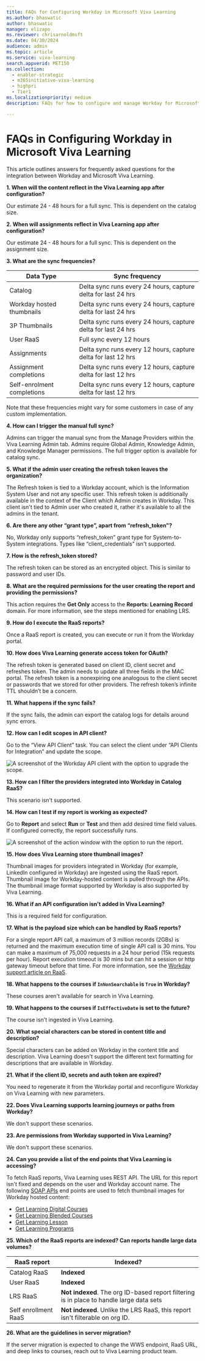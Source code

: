 ```yaml
---
title: FAQs for Configuring Workday in Microsoft Viva Learning 
ms.author: bhaswatic
author: bhaswatic
manager: elizapo
ms.reviewer: chrisarnoldmsft
ms.date: 04/30/2024
audience: admin
ms.topic: article
ms.service: viva-learning
search.appverid: MET150
ms.collection:
  - enabler-strategic
  - m365initiative-viva-learning
  - highpri
  - Tier1
ms.localizationpriority: medium
description: FAQs for how to configure and manage Workday for Microsoft Viva Learning.

---
```


# FAQs in Configuring Workday in Microsoft Viva Learning

This article outlines answers for frequently asked questions for the integration between Workday and Microsoft Viva Learning.

**1. When will the content reflect in the Viva Learning app after configuration?**

Our estimate 24 - 48 hours for a full sync. This is dependent on the catalog size.

**2. When will assignments reflect in Viva Learning app after configuration?**

Our estimate 24 - 48 hours for a full sync. This is dependent on the assignment size.

**3.	What are the sync frequencies?**

|     Data Type    |     Sync   frequency    |
|---|---|
|     Catalog     |     Delta   sync runs every 24 hours, capture delta for last 24 hrs    |
|     Workday   hosted thumbnails    |     Delta   sync runs every 24 hours, capture delta for last 24 hrs    |
|     3P   Thumbnails    |     Delta   sync runs every 24 hours, capture delta for last 24 hrs    |
|     User RaaS    |     Full sync   every 12 hours    |
|     Assignments    |     Delta   sync runs every 12 hours, capture delta for last 12 hrs    |
|     Assignment   completions    |     Delta   sync runs every 12 hours, capture delta for last 12 hrs    |
|     Self-enrolment   completions    |     Delta   sync runs every 12 hours, capture delta for last 12 hrs    |

Note that these frequencies might vary for some customers in case of any custom implementation.

**4. How can I trigger the manual full sync?**

Admins can trigger the manual sync from the Manage Providers within the Viva Learning Admin tab. Admins require Global Admin, Knowledge Admin, and Knowledge Manager permissions. The full trigger option is available for catalog sync.

**5. What if the admin user creating the refresh token leaves the organization?**

The Refresh token is tied to a Workday account, which is the Information System User and not any specific user. This refresh token is additionally available in the context of the Client which Admin creates in Workday. This client isn't tied to Admin user who created it, rather it's available to all the admins in the tenant.

**6. Are there any other “grant type”, apart from “refresh_token"?**

No, Workday only supports “refresh_token” grant type for System-to-System integrations. Types like “client_credentials” isn't supported.

**7. How is the refresh_token stored?**
 
The refresh token can be stored as an encrypted object. This is similar to password and user IDs.

**8. What are the required permissions for the user creating the report and providing the permissions?**

This action requires the **Get Only** access to the **Reports: Learning Record** domain. For more information, see the steps mentioned for enabling LRS.

**9. How do I execute the RaaS reports?**

Once a RaaS report is created, you can execute or run it from the Workday portal.


**10.	How does Viva Learning generate access token for OAuth?**

The refresh token is generated based on client ID, client secret and refreshes token. The admin needs to update all three fields in the MAC portal. The refresh token is a nonexpiring one analogous to the client secret or passwords that we stored for other providers. The refresh token’s infinite TTL shouldn’t be a concern.

**11.	What happens if the sync fails?**

If the sync fails, the admin can export the catalog logs for details around sync errors.

**12. How can I edit scopes in API client?**

Go to the “View API Client” task. You can select the client under “API Clients for Integration” and update the scope.

![A screenshot of the Workday API client with the option to upgrade the scope.](/viva/media/learning/workday-FAQ-1.png)


**13.	How can I filter the providers integrated into Workday in Catalog RaaS?**

This scenario isn't supported.

**14. How can I test if my report is working as expected?**

Go to **Report** and select **Run** or **Test** and then add desired time field values. If configured correctly, the report successfully runs.

![A screenshot of the action window with the option to run the report.](/viva/media/learning/workday-FAQ-4.png)

**15. How does Viva Learning store thumbnail images?**

Thumbnail images for providers integrated in Workday (for example, LinkedIn configured in Workday) are ingested using the RaaS report. Thumbnail image for Workday-hosted content is pulled through the APIs. The thumbnail image format supported by Workday is also supported by Viva Learning. 

**16. What if an API configuration isn't added in Viva Learning?**

This is a required field for configuration.

**17. What is the payload size which can be handled by RaaS reports?**

For a single report API call, a maximum of 3 million records (2GBs) is returned and the maximum execution time of single API call is 30 mins. 
You can make a maximum of 75,000 requests in a 24 hour period (15k requests per hour). Report execution timeout is 30 mins but can hit a session or http gateway timeout before that time. For more information, see the [Workday support article on RaaS](https://docs.workato.com/connectors/workday/workday_raas.html).

**18. What happens to the courses if `InNonSearchable` is `True` in Workday?**

These courses aren't available for search in Viva Learning. 

**19. What happens to the courses if `IsEffectiveDate` is set to the future?**

The course isn't ingested in Viva Learning.

**20. What special characters can be stored in content title and description?**

Special characters can be added on Workday in the content title and description. Viva Learning doesn't support the different text formatting for descriptions that are available in Workday.

**21. What if the client ID, secrets and auth token are expired?**

You need to regenerate it from the Workday portal and reconfigure Workday on Viva Learning with new parameters. 

**22. Does Viva Learning supports learning journeys or paths from Workday?**

We don't support these scenarios.

**23. Are permissions from Workday supported in Viva Learning?**

We don't support these scenarios.

**24. Can you provide a list of the end points that Viva Learning is accessing?** 

To fetch RaaS reports, Viva Learning uses REST API. The URL for this report isn't fixed and depends on the user and Workday account name.  The following [SOAP APIs](https://community.workday.com/sites/default/files/file-hosting/productionapi/Learning/v39.2/Learning.html) end points are used to fetch thumbnail images for Workday hosted content:

- [Get Learning Digital Courses](https://community.workday.com/sites/default/files/file-hosting/productionapi/Learning/v39.2/Get_Learning_Digital_Courses.html)
- [Get Learning Blended Courses](https://community.workday.com/sites/default/files/file-hosting/productionapi/Learning/v39.2/Get_Learning_Blended_Courses.html)
- [Get Learning Lesson](https://community.workday.com/sites/default/files/file-hosting/productionapi/Learning/v39.2/Get_Learning_Lessons.html)
- [Get Learning Programs](https://community.workday.com/sites/default/files/file-hosting/productionapi/Learning/v39.2/Get_Learning_Programs.html)

**25. Which of the RaaS reports are indexed? Can reports handle large data volumes?**

|RaaS report | Indexed? |
|--| --| 
| Catalog RaaS | **Indexed** | 
| User RaaS | **Indexed** | 
| LRS RaaS | **Not indexed**. The org ID-based report filtering is in place to handle large data sets| 
| Self enrollment RaaS | **Not indexed**. Unlike the LRS RaaS, this report isn't filterable on org ID. | 

**26. What are the guidelines in server migration?**

If the server migration is expected to change the WWS endpoint, RaaS URL, and deep links to courses, reach out to Viva Learning product team. 